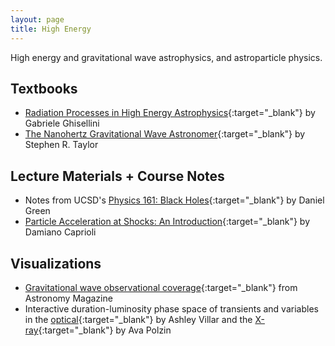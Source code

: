 ```yaml
---
layout: page
title: High Energy
---
```


High energy and gravitational wave astrophysics, and astroparticle physics.

## Textbooks
- [Radiation Processes in High Energy Astrophysics](https://arxiv.org/pdf/1202.5949.pdf){:target="_blank"} by Gabriele Ghisellini
- [The Nanohertz Gravitational Wave Astronomer](https://arxiv.org/abs/2105.13270){:target="_blank"} by Stephen R. Taylor

## Lecture Materials + Course Notes
- Notes from UCSD's [Physics 161: Black Holes](https://www.dropbox.com/s/761qjkxftmmpz7k/Black_Holes_complete.pdf?dl=0){:target="_blank"} by Daniel Green
- [Particle Acceleration at Shocks: An Introduction](https://arxiv.org/abs/2307.00284){:target="_blank"} by Damiano Caprioli
<!-- - [A Walk-Through of AGN Country -- for the somewhat initiated!](https://arxiv.org/abs/2308.04621) by Robert R. J. Antonucci -->

## Visualizations
- [Gravitational wave observational coverage](https://twitter.com/AstronomyMag/status/697817041806360577){:target="_blank"} from Astronomy Magazine
- Interactive duration-luminosity phase space of transients and variables in the [optical](http://ashleyvillar.com/dlps){:target="_blank"} by Ashley Villar and the [X-ray](https://avapolzin.github.io/projects/xraydlps/){:target="_blank"} by Ava Polzin

<!-- https://arxiv.org/search/?query=Handbook+of+X-ray+and+Gamma-ray+Astrophysics&searchtype=all&source=header -->

